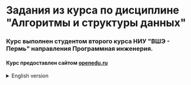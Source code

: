 # Задания из курса по дисциплине "Алгоритмы и структуры данных"

### Курс выполнен студентом второго курса НИУ "ВШЭ - Пермь" направления Программная инженерия.

#### Курс предоставлен сайтом [openedu.ru](https://openedu.ru)

<details>
<summary>English version</summary>

# Tasks from the course "Algorithms and data structures"

### The course was conducted by a second-year Software engineering student from "HSE-Perm".

#### The course is provided by the website [openedu.ru](https://openedu.ru)
</details>